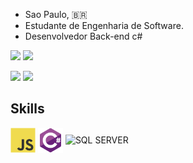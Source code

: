- Sao Paulo,  :brazil:
- Estudante de Engenharia de Software. 
- Desenvolvedor Back-end c#


<div style="display:inline-block"> 
  <a href="https://github.com/Guilhermessimoes01"></a>
  <img height="140em" src="https://github-readme-stats.vercel.app/api?username=Guilhermessimoes01&show_icons=true&theme=dracula&include_all_commits=true&count_private=true" /> 
  <img height="140em" src="https://github-readme-stats.vercel.app/api/top-langs/?username=Guilhermessimoes01&layout=compact&langs_count=16&theme=dracula" />
</div>

<a href = "https://www.linkedin.com/in/guilherme-simoes-12514b194/" target="_blank"><img src="https://img.shields.io/badge/-LinkedIn-%230077B5?style=for-the-badge&logo=linkedin&logoColor=white" target="_blank"></a>
  <a href="https://www.instagram.com/guilheessimoes/" target="_blank"><img src="https://img.shields.io/badge/-Instagram-%23E4405F?style=for-the-badge&logo=instagram&logoColor=white" target="_blank"></a>

## Skills

<img align="center" alt="Js" heigth="28" width="40" src="https://raw.githubusercontent.com/devicons/devicon/master/icons/javascript/javascript-original.svg"> <img align="center" alt="C#" heigth="30" width="40" src="https://raw.githubusercontent.com/devicons/devicon/master/icons/csharp/csharp-original.svg">
<img align="center" alt="SQL SERVER" heigth="30" width="40" src="https://cdn-icons-png.flaticon.com/512/2772/2772128.png">

